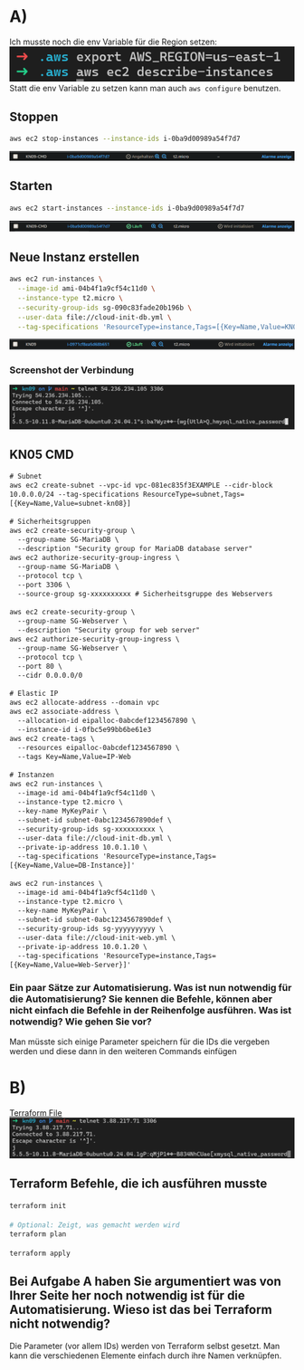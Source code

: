 # A)
Ich musste noch die env Variable für die Region setzen: 
![region env var](../assets/2025-01-13-11-19-12.png)
Statt die env Variable zu setzen kann man auch `aws configure` benutzen.

## Stoppen
```bash
aws ec2 stop-instances --instance-ids i-0ba9d00989a54f7d7
```
![beendete instanz](../assets/2025-01-20-08-49-30.png)
## Starten
```bash
aws ec2 start-instances --instance-ids i-0ba9d00989a54f7d7
```
![neu gestartete instanz](../assets/2025-01-20-08-52-54.png)

## Neue Instanz erstellen
```bash
aws ec2 run-instances \
  --image-id ami-04b4f1a9cf54c11d0 \
  --instance-type t2.micro \
  --security-group-ids sg-090c83fade20b196b \
  --user-data file://cloud-init-db.yml \
  --tag-specifications 'ResourceType=instance,Tags=[{Key=Name,Value=KN09}]'
```
![neu erstellte instanz](../assets/2025-01-20-09-07-07.png)
### Screenshot der Verbindung
![telnet befehl](../assets/2025-01-20-09-13-29.png)

## KN05 CMD
```
# Subnet
aws ec2 create-subnet --vpc-id vpc-081ec835f3EXAMPLE --cidr-block 10.0.0.0/24 --tag-specifications ResourceType=subnet,Tags=[{Key=Name,Value=subnet-kn08}]

# Sicherheitsgruppen
aws ec2 create-security-group \
  --group-name SG-MariaDB \
  --description "Security group for MariaDB database server"
aws ec2 authorize-security-group-ingress \
  --group-name SG-MariaDB \
  --protocol tcp \
  --port 3306 \
  --source-group sg-xxxxxxxxxx # Sicherheitsgruppe des Webservers

aws ec2 create-security-group \
  --group-name SG-Webserver \
  --description "Security group for web server"
aws ec2 authorize-security-group-ingress \
  --group-name SG-Webserver \
  --protocol tcp \
  --port 80 \
  --cidr 0.0.0.0/0

# Elastic IP
aws ec2 allocate-address --domain vpc
aws ec2 associate-address \
  --allocation-id eipalloc-0abcdef1234567890 \
  --instance-id i-0fbc5e99bb6be61e3
aws ec2 create-tags \
  --resources eipalloc-0abcdef1234567890 \
  --tags Key=Name,Value=IP-Web

# Instanzen
aws ec2 run-instances \
  --image-id ami-04b4f1a9cf54c11d0 \
  --instance-type t2.micro \
  --key-name MyKeyPair \
  --subnet-id subnet-0abc1234567890def \
  --security-group-ids sg-xxxxxxxxxx \
  --user-data file://cloud-init-db.yml \
  --private-ip-address 10.0.1.10 \
  --tag-specifications 'ResourceType=instance,Tags=[{Key=Name,Value=DB-Instance}]'

aws ec2 run-instances \
  --image-id ami-04b4f1a9cf54c11d0 \
  --instance-type t2.micro \
  --key-name MyKeyPair \
  --subnet-id subnet-0abc1234567890def \
  --security-group-ids sg-yyyyyyyyyy \
  --user-data file://cloud-init-web.yml \
  --private-ip-address 10.0.1.20 \
  --tag-specifications 'ResourceType=instance,Tags=[{Key=Name,Value=Web-Server}]'
```
### Ein paar Sätze zur Automatisierung. Was ist nun notwendig für die Automatisierung? Sie kennen die Befehle, können aber nicht einfach die Befehle in der Reihenfolge ausführen. Was ist notwendig? Wie gehen Sie vor?
Man müsste sich einige Parameter speichern für die IDs die vergeben werden und
diese dann in den weiteren Commands einfügen

# B)
[Terraform File](./main.tf)
![telnet Verbindung](../assets/2025-01-20-10-17-29.png)

## Terraform Befehle, die ich ausführen musste
```bash
terraform init

# Optional: Zeigt, was gemacht werden wird
terraform plan

terraform apply
```

## Bei Aufgabe A haben Sie argumentiert was von Ihrer Seite her noch notwendig ist für die Automatisierung. Wieso ist das bei Terraform nicht notwendig?
Die Parameter (vor allem IDs) werden von Terraform selbst gesetzt. Man kann die 
verschiedenen Elemente einfach durch ihre Namen verknüpfen.

